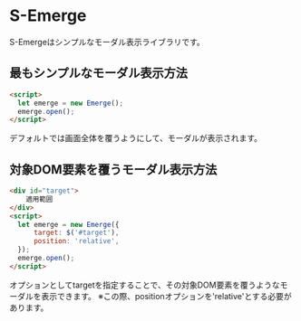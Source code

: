 # S-Emerge

S-Emergeはシンプルなモーダル表示ライブラリです。

## 最もシンプルなモーダル表示方法

```html
<script>
  let emerge = new Emerge();
  emerge.open();
</script>
```
デフォルトでは画面全体を覆うようにして、モーダルが表示されます。

## 対象DOM要素を覆うモーダル表示方法

```html
<div id="target">
    適用範囲
</div>
<script>
  let emerge = new Emerge({
      target: $('#target'),
      position: 'relative',
  });
  emerge.open();
</script>
```
オプションとしてtargetを指定することで、その対象DOM要素を覆うようなモーダルを表示できます。
※この際、positionオプションを'relative'とする必要があります。
